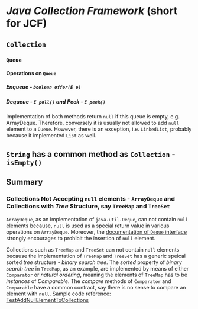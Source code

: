 # *Java Collection Framework* (short for JCF)
## `Collection`
### `Queue`
#### Operations on `Queue`
##### *Enqueue* - `boolean offer(E e)`
##### *Dequeue* - `E poll()` and *Peek* - `E peek()`
Implementation of both methods return `null` if this queue is empty, e.g. ArrayDeque. Therefore, conversely it is usually not allowed to add `null` element to a `Queue`. However, there is an exception, i.e. `LinkedList`, probably because it implemented `List` as well.

## `String` has a common method as `Collection` - `isEmpty()`

## Summary
### Collections Not Accepting `null` elements - `ArrayDeque` and Collections with *Tree* Structure, say `TreeMap` and `TreeSet`
`ArrayDeque`, as an implementation of `java.util.Deque`, can not contain `null` elements because, `null` is used as a special return value in various operations on `ArrayDeque`. Moreover, the [documentation of `Deque` interface](https://docs.oracle.com/javase/8/docs/api/java/util/Deque.html) strongly encourages to prohibit the insertion of `null` element.

Collections such as `TreeMap` and `TreeSet` can not contain `null` elements because the implementation of `TreeMap` and `TreeSet` has a generic speical sorted *tree* structure - *binary search tree*. The *sorted* property of *binary search tree* in `TreeMap`, as an example, are implemented by means of either `Comparator` or *natural ordering*, meaning the elements of `TreeMap` has to be *instances* of *Comparable*. The *compare* methods of `Comparator` and `Comparable` have a common contract, say there is no sense to compare an element with `null`. Sample code reference: [TestAddNullElementToCollections](https://github.com/rxue/java8-perusharjoitus/blob/master/oca_ocp/src/test/java/ruixue/practice/ocpkasi/core_java/collections/TestAddNullElementToCollections.java) 

